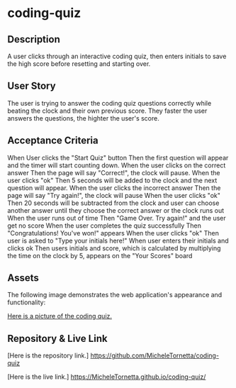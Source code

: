 # coding-quiz

## Description

A user clicks through an interactive coding quiz, then enters initials to save the high score before resetting and starting over. 

## User Story

The user is trying to answer the coding quiz questions correctly while beating the clock and their own previous score.  They faster the user answers the questions, the highter the user's score.

## Acceptance Criteria

When User clicks the "Start Quiz" button
Then the first question will appear and the timer will start counting down.
When the user clicks on the correct answer
Then the page will say "Correct!", the clock will pause.
When the user clicks "ok"
Then 5 seconds will be added to the clock and the next question will appear.
When the user clicks the incorrect answer
Then the page will say "Try again!", the clock will pause
When the user clicks "ok"
Then 20 seconds will be subtracted from the clock and user can choose another answer until they choose the correct answer or the clock runs out
When the user runs out of time
Then "Game Over. Try again!" and the user get no score
When the user completes the quiz successfully
Then "Congratulations! You've won!" appears 
When the user clicks "ok"
Then user is asked to "Type your initials here!"
When user enters their initials and clicks ok
Then users initials and score, which is calculated by multiplying the time on the clock by 5, appears on the "Your Scores" board

## Assets

The following image demonstrates the web application's appearance and functionality:

[Here is a picture of the coding quiz.](./assets/images/quizsample.png)

## Repository & Live Link

[Here is the repository link.] https://github.com/MicheleTornetta/coding-quiz

[Here is the live link.] https://MicheleTornetta.github.io/coding-quiz/

